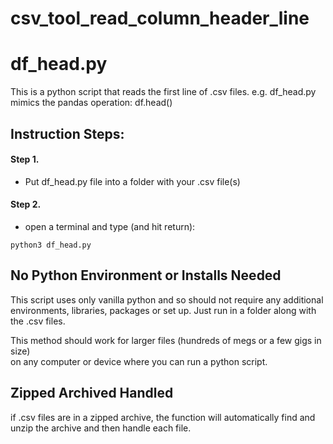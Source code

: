 # csv_tool_read_column_header_line

# df_head.py

This is a python script that reads 
the first line of .csv files.
e.g. 
df_head.py mimics the pandas operation: df.head()

## Instruction Steps:

#### Step 1. 
- Put df_head.py file into a folder 
with your .csv file(s)

#### Step 2. 
- open a terminal and type (and hit return): 
```
python3 df_head.py
```

## No Python Environment or Installs Needed
This script uses only vanilla python and so
should not require any additional environments,
libraries, packages or set up. Just run in a folder 
along with the .csv files.

This method should work for larger files 
(hundreds of megs or a few gigs in size)  
on any computer or device where you can run 
a python script.

## Zipped Archived Handled
if .csv files are in a zipped archive, the function will
automatically find and unzip the archive and then handle each file.
